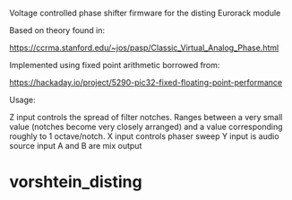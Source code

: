 Voltage controlled phase shifter firmware for the disting Eurorack module

Based on theory found in: 

https://ccrma.stanford.edu/~jos/pasp/Classic_Virtual_Analog_Phase.html 

Implemented using fixed point arithmetic borrowed from:

https://hackaday.io/project/5290-pic32-fixed-floating-point-performance


Usage:

Z input controls the spread of filter notches. Ranges between a very small value (notches become very closely arranged) and a value corresponding roughly to 1 octave/notch.
X input controls phaser sweep
Y input is audio source input
A and B are mix output

# vorshtein_disting

